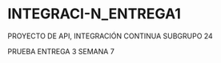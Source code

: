 # INTEGRACI-N_ENTREGA1
PROYECTO DE API, INTEGRACIÓN CONTINUA SUBGRUPO 24

PRUEBA ENTREGA 3 SEMANA 7
